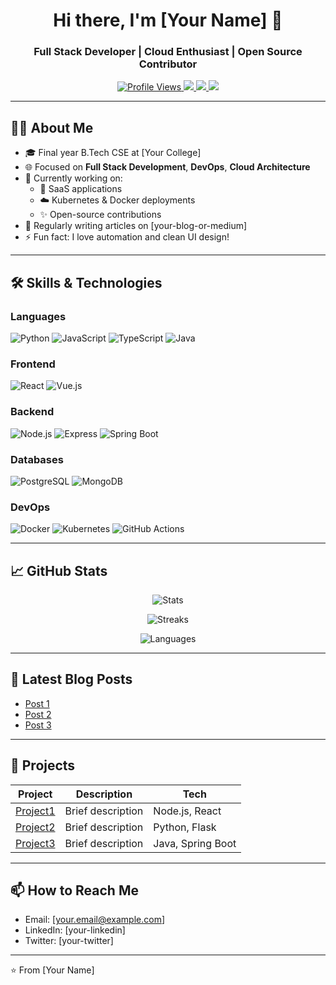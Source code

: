 <h1 align="center">Hi there, I'm [Your Name] 👋</h1>
<h3 align="center">Full Stack Developer | Cloud Enthusiast | Open Source Contributor</h3>

<p align="center">
  <a href="https://github.com/[your-username]">
    <img src="https://komarev.com/ghpvc/?username=[your-username]&style=flat-square&color=blue" alt="Profile Views"/>
  </a>
  <a href="mailto:[your.email@example.com]">
    <img src="https://img.shields.io/badge/Email-D14836?style=flat-square&logo=gmail&logoColor=white" />
  </a>
  <a href="https://linkedin.com/in/[your-linkedin]">
    <img src="https://img.shields.io/badge/LinkedIn-0077B5?style=flat-square&logo=linkedin&logoColor=white" />
  </a>
  <a href="https://twitter.com/[your-twitter]">
    <img src="https://img.shields.io/badge/Twitter-1DA1F2?style=flat-square&logo=twitter&logoColor=white" />
  </a>
</p>

---

## 👨‍💻 About Me

- 🎓 Final year B.Tech CSE at [Your College]
- 🌐 Focused on **Full Stack Development**, **DevOps**, **Cloud Architecture**
- 🔭 Currently working on:
  - 🚀 SaaS applications
  - ☁️ Kubernetes & Docker deployments
  - ✨ Open-source contributions
- 📝 Regularly writing articles on [your-blog-or-medium]
- ⚡ Fun fact: I love automation and clean UI design!

---

## 🛠️ Skills & Technologies

### Languages
![Python](https://img.shields.io/badge/-Python-3776AB?style=flat-square&logo=python&logoColor=white)
![JavaScript](https://img.shields.io/badge/-JavaScript-F7DF1E?style=flat-square&logo=javascript&logoColor=black)
![TypeScript](https://img.shields.io/badge/-TypeScript-007ACC?style=flat-square&logo=typescript&logoColor=white)
![Java](https://img.shields.io/badge/-Java-ED8B00?style=flat-square&logo=java&logoColor=white)

### Frontend
![React](https://img.shields.io/badge/-React-20232A?style=flat-square&logo=react&logoColor=61DAFB)
![Vue.js](https://img.shields.io/badge/-Vue.js-4FC08D?style=flat-square&logo=vue.js&logoColor=white)

### Backend
![Node.js](https://img.shields.io/badge/-Node.js-339933?style=flat-square&logo=node.js&logoColor=white)
![Express](https://img.shields.io/badge/-Express-000000?style=flat-square&logo=express&logoColor=white)
![Spring Boot](https://img.shields.io/badge/-SpringBoot-6DB33F?style=flat-square&logo=spring-boot&logoColor=white)

### Databases
![PostgreSQL](https://img.shields.io/badge/-PostgreSQL-336791?style=flat-square&logo=postgresql&logoColor=white)
![MongoDB](https://img.shields.io/badge/-MongoDB-47A248?style=flat-square&logo=mongodb&logoColor=white)

### DevOps
![Docker](https://img.shields.io/badge/-Docker-2496ED?style=flat-square&logo=docker&logoColor=white)
![Kubernetes](https://img.shields.io/badge/-Kubernetes-326CE5?style=flat-square&logo=kubernetes&logoColor=white)
![GitHub Actions](https://img.shields.io/badge/-GitHub%20Actions-2088FF?style=flat-square&logo=github-actions&logoColor=white)

---

## 📈 GitHub Stats

<p align="center">
  <img src="https://github-readme-stats.vercel.app/api?username=[your-username]&show_icons=true&theme=transparent" alt="Stats" />
</p>

<p align="center">
  <img src="https://github-readme-streak-stats.herokuapp.com/?user=[your-username]&theme=transparent" alt="Streaks" />
</p>

<p align="center">
  <img src="https://github-readme-stats.vercel.app/api/top-langs/?username=[your-username]&layout=compact&theme=transparent" alt="Languages" />
</p>

---

## 📝 Latest Blog Posts

<!-- BLOG-POST-LIST:START -->
- [Post 1](https://yourblog.com/post1)
- [Post 2](https://yourblog.com/post2)
- [Post 3](https://yourblog.com/post3)
<!-- BLOG-POST-LIST:END -->

---

## 🚀 Projects

| Project | Description | Tech |
|---------|-------------|------|
| [Project1](https://github.com/[your-username]/project1) | Brief description | Node.js, React |
| [Project2](https://github.com/[your-username]/project2) | Brief description | Python, Flask |
| [Project3](https://github.com/[your-username]/project3) | Brief description | Java, Spring Boot |

---

## 📫 How to Reach Me

- Email: [your.email@example.com]
- LinkedIn: [your-linkedin]
- Twitter: [your-twitter]

---

⭐️ From [Your Name]

